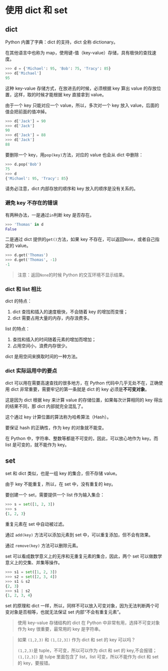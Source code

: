 # 使用 dict 和 set

## dict

Python 内置了字典：dict 的支持，dict 全称 dictionary。

在其他语言中也称为 map，使用键-值（key-value）存储，具有极快的查找速度。

```python
>>> d = {'Michael': 95, 'Bob': 75, 'Tracy': 85}
>>> d['Michael']
95
```

这种 key-value 存储方式，在放进去的时候，必须根据 key 算出 value 的存放位置，这样，取的时候才能根据 key 直接拿到 value。

由于一个 key 只能对应一个 value，所以，多次对一个 key 放入 value，后面的值会把前面的值冲掉。

```python
>>> d['Jack'] = 90
>>> d['Jack']
90
>>> d['Jack'] = 88
>>> d['Jack']
88
```

要删除一个 key，用`pop(key)`方法，对应的 value 也会从 dict 中删除：

```python
>>> d.pop('Bob')
75
>>> d
{'Michael': 95, 'Tracy': 85}
```

请务必注意，dict 内部存放的顺序和 key 放入的顺序是没有关系的。

### 避免 key 不存在的错误

有两种办法，一是通过`in`判断 key 是否存在。

```python
>>> 'Thomas' in d
False
```

二是通过 dict 提供的`get()`方法，如果 key 不存在，可以返回`None`，或者自己指定的 value。

```python
>>> d.get('Thomas')
>>> d.get('Thomas', -1)
-1
```

> 注意：返回`None`的时候 Python 的交互环境不显示结果。

### dict 和 list 相比

dict 的特点：

1. dict 查找和插入的速度极快，不会随着 key 的增加而变慢；
2. dict 需要占用大量的内存，内存浪费多。

list 的特点：

1. 查找和插入的时间随着元素的增加而增加；
2. 占用空间小，浪费内存很少。

dict 是用空间来换取时间的一种方法。

### dict 实际运用中的要点

dict 可以用在需要高速查找的很多地方，在 Python 代码中几乎无处不在，正确使用 dict 非常重要，需要牢记的第一条就是 dict 的 key 必须是**不可变对象**。

这是因为 dict 根据 key 来计算 value 的存储位置，如果每次计算相同的 key 得出的结果不同，那 dict 内部就完全混乱了。

这个通过 key 计算位置的算法称为哈希算法（Hash）。

要保证 hash 的正确性，作为 key 的对象就不能变。

在 Python 中，字符串、整数等都是不可变的，因此，可以放心地作为 key。而 list 是可变的，就不能作为 key。

## set

set 和 dict 类似，也是一组 key 的集合，但不存储 value。

由于 key 不能重复，所以，在 set 中，没有重复的 key。

要创建一个 set，需要提供一个 list 作为输入集合：

```python
>>> s = set([1, 2, 3])
>>> s
{1, 2, 3}
```

重复元素在 set 中自动被过滤。

通过 `add(key)` 方法可以添加元素到 set 中，可以重复添加，但不会有效果。

通过 `remove(key)` 方法可以删除元素。

set 可以看成数学意义上的无序和无重复元素的集合，因此，两个 set 可以做数学意义上的交集、并集等操作。

```python
>>> s1 = set([1, 2, 3])
>>> s2 = set([2, 3, 4])
>>> s1 & s2
{2, 3}
>>> s1 | s2
{1, 2, 3, 4}
```

set 的原理和 dict 一样，所以，同样不可以放入可变对象，因为无法判断两个可变对象是否相等，也就无法保证 set 内部“不会有重复元素”。

> 使用 key-value 存储结构的 dict 在 Python 中非常有用，选择不可变对象作为 key 很重要，最常用的 key 是字符串。

> 如果 `(1,2,3)` 和 `(1,[2,3])` 作为 dict 和 set 的 key 可以吗？
>
> `(1,2,3)`是 tuple，不可变，所以可以作为 dict 和 set 的 key,不会报错；
> `(1,[2,3])` 是 tulpe 里面包含了 list，list 可变，所以不能作为 dict 和 set 的 key，要报错。
